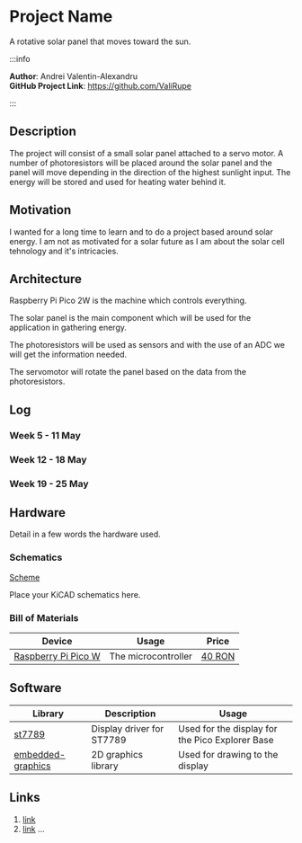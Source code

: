 # Project Name
A rotative solar panel that moves toward the sun.

:::info 

**Author**: Andrei Valentin-Alexandru \
**GitHub Project Link**: https://github.com/ValiRupe

:::

## Description

The project will consist of a small solar panel attached to a servo motor. A number of photoresistors will be placed around the solar panel and the panel will move depending in the direction of the highest sunlight input. The energy will be stored and used for heating water behind it.


## Motivation

I wanted for a long time to learn and to do a project based around solar energy. I am not as motivated for a solar future as I am about the solar cell tehnology and it's intricacies.

## Architecture 

Raspberry Pi Pico 2W is the machine which controls everything.

The solar panel is the main component which will be used for the application in gathering energy.

The photoresistors will be used as sensors and with the use of an ADC we will get the information needed.

The servomotor will rotate the panel based on the data from the photoresistors.



## Log

<!-- write your progress here every week -->

### Week 5 - 11 May

### Week 12 - 18 May

### Week 19 - 25 May

## Hardware

Detail in a few words the hardware used.

### Schematics 
[Scheme](scheme.png)

Place your KiCAD schematics here.

### Bill of Materials

<!-- Fill out this table with all the hardware components that you might need.

The format is 
```
| [Device](link://to/device) | This is used ... | [price](link://to/store) |

```

-->

| Device | Usage | Price |
|--------|--------|-------|
| [Raspberry Pi Pico W](https://www.raspberrypi.com/documentation/microcontrollers/raspberry-pi-pico.html) | The microcontroller | [40 RON](https://www.optimusdigital.ro/en/raspberry-pi-boards/12394-raspberry-pi-pico-w.html) |


## Software

| Library | Description | Usage |
|---------|-------------|-------|
| [st7789](https://github.com/almindor/st7789) | Display driver for ST7789 | Used for the display for the Pico Explorer Base |
| [embedded-graphics](https://github.com/embedded-graphics/embedded-graphics) | 2D graphics library | Used for drawing to the display |

## Links

<!-- Add a few links that inspired you and that you think you will use for your project -->

1. [link](https://example.com)
2. [link](https://example3.com)
...
